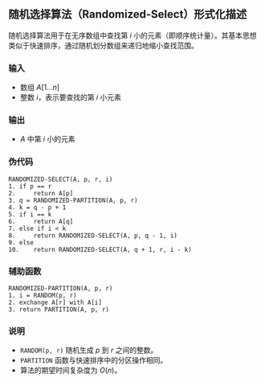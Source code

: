 ## 随机选择算法（Randomized-Select）形式化描述

随机选择算法用于在无序数组中查找第 $i$ 小的元素（即顺序统计量）。其基本思想类似于快速排序，通过随机划分数组来递归地缩小查找范围。

### 输入

- 数组 $A[1 \ldots n]$
- 整数 $i$，表示要查找的第 $i$ 小元素

### 输出

- $A$ 中第 $i$ 小的元素

### 伪代码

```text
RANDOMIZED-SELECT(A, p, r, i)
1. if p == r
2.     return A[p]
3. q = RANDOMIZED-PARTITION(A, p, r)
4. k = q - p + 1
5. if i == k
6.     return A[q]
7. else if i < k
8.     return RANDOMIZED-SELECT(A, p, q - 1, i)
9. else
10.    return RANDOMIZED-SELECT(A, q + 1, r, i - k)
```

### 辅助函数

```text
RANDOMIZED-PARTITION(A, p, r)
1. i = RANDOM(p, r)
2. exchange A[r] with A[i]
3. return PARTITION(A, p, r)
```

### 说明

- `RANDOM(p, r)` 随机生成 $p$ 到 $r$ 之间的整数。
- `PARTITION` 函数与快速排序中的分区操作相同。
- 算法的期望时间复杂度为 $O(n)$。
